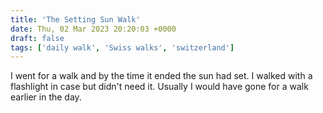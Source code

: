 ```yaml
---
title: 'The Setting Sun Walk'
date: Thu, 02 Mar 2023 20:20:03 +0000
draft: false
tags: ['daily walk', 'Swiss walks', 'switzerland']
---
```


I went for a walk and by the time it ended the sun had set. I walked with a flashlight in case but didn't need it. Usually I would have gone for a walk earlier in the day.